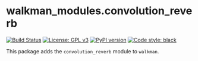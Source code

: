 # walkman_modules.convolution_reverb

[![Build Status](https://circleci.com/gh/audiowalkman/walkman_modules.convolution_reverb.svg?style=shield)](https://circleci.com/gh/audiowalkman/walkman_modules.convolution_reverb)
[![License: GPL v3](https://img.shields.io/badge/License-GPLv3-blue.svg)](https://www.gnu.org/licenses/gpl-3.0)
[![PyPI version](https://badge.fury.io/py/walkman_modules.convolution_reverb.svg)](https://badge.fury.io/py/walkman_modules.convolution_reverb)
[![Code style: black](https://img.shields.io/badge/code%20style-black-000000.svg)](https://github.com/psf/black)

This package adds the `convolution_reverb` module to `walkman`.
